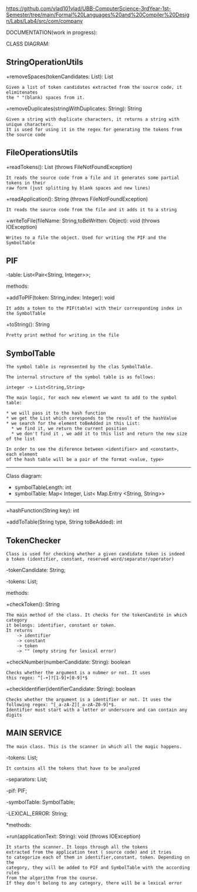 https://github.com/vlad101vlad/UBB-ComputerScience-3rdYear-1st-Semester/tree/main/Formal%20Languages%20and%20Compiler%20Design/Labs/Lab4/src/com/company

DOCUMENTATION(work in progress):

CLASS DIAGRAM:

**StringOperationUtils** 
-----------------------------
+removeSpaces(tokenCandidates: List<String>): List<String>
    
    Given a list of token candidates extracted from the source code, it elimitenates
    the " "(blank) spaces from it.

+removeDuplicates(stringWithDuplicates: String): String
    
    Given a string with duplicate characters, it returns a string with unique characters.
    It is used for using it in the regex for generating the tokens from the source code
    
    
**FileOperationsUtils**
-----------------------------
+readTokens(): List<String> (throws FileNotFoundException) 
    
    It reads the source code from a file and it generates some partial tokens in their 
    raw form (just splitting by blank spaces and new lines)
    
+readApplication(): String (throws FileNotFoundException)

    It reads the source code from the file and it adds it to a string
    
+writeToFile(fileName: String,toBeWritten: Object): void (throws IOException)

    Writes to a file the object. Used for writing the PIF and the SymbolTable
    
**PIF**
-----------------------------
-table: List<Pair<String, Integer>>; 

methods:

+addToPIF(token: String,index: Integer): void

    It adds a token to the PIF(table) with their corresponding index in the SymbolTable
+toString(): String
    
    Pretty print method for writing in the file
    
**SymbolTable**
-----------------------------


    The symbol table is represented by the clas SymbolTable.
    
    The internal structure of the symbol table is as follows:
    
    integer -> List<String,String>
    
    The main logic, for each new element we want to add to the symbol table:
    
    * we will pass it to the hash function
    * we get the List which coresponds to the result of the hashValue
    * we search for the element toBeAdded in this List:
      * we find it, we return the current position
      * we don't find it , we add it to this list and return the new size of the list
    
    In order to see the diference between <identifier> and <constant>, each element
    of the hash table will be a pair of the format <value, type>


-------------------------------------------------------------------------------------------------
Class diagram:

- symbolTableLength: int
- symbolTable: Map< Integer, List< Map.Entry <String, String>>
___________________________________

+hashFunction(String key): int

+addToTable(String type, String toBeAdded): int


**TokenChecker**
-----------------------------
    Class is used for checking whether a given candidate token is indeed
    a token (identifier, constant, reserved word/separator/operator)
    
-tokenCandidate: String;

-tokens: List;



methods:

+checkToken(): String

    The main method of the class. It checks for the tokenCandite in which category
    it belongs: identifier, constant or token.
    It returns 
        -> identifier
        -> constant
        -> token
        -> "" (empty string for lexical error)

+checkNumber(numberCandidate: String): boolean
        
    Checks whether the argument is a nubmer or not. It uses 
    this regex: ^[-+]?[1-9]+[0-9]*$

+checkIdentifier(identifierCandidate: String): boolean
    
    Checks whether the argument is a identifier or not. It uses the 
    following regex: ^[_a-zA-Z][_a-zA-Z0-9]*$.
    Identifier must start with a letter or underscore and can contain any digits
    
    
**MAIN SERVICE**
-----------------------------

    The main class. This is the scanner in which all the magic happens.
    


-tokens: List;
    
    It contains all the tokens that have to be analyzed
   
-separators: List;

-pif: PIF;

-symbolTable: SymbolTable;

-LEXICAL_ERROR: String;



*methods:

+run(applicationText: String): void (throws IOException)

    It starts the scanner. It loops through all the tokens 
    extracted from the application text ( source code) and it tries 
    to categorize each of them in identifier,constant, token. Depending on the 
    category, they will be added to PIF and SymbolTable with the according rules 
    from the algorithm from the course.
    If they don't belong to any category, there will be a lexical error




